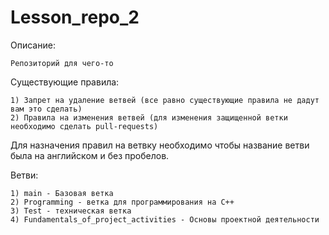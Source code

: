 # Lesson_repo_2
Описание:

	Репозиторий для чего-то

Существующие правила:

	1) Запрет на удаление ветвей (все равно существующие правила не дадут вам это сделать)
	2) Правила на изменения ветвей (для изменения защищенной ветки необходимо сделать pull-requests)
 
Для назначения правил на ветвку необходимо чтобы название ветви была на английском и без пробелов.

Ветви:

 	1) main - Базовая ветка
	2) Programming - ветка для программирования на C++
	3) Test - техническая ветка
 	4) Fundamentals_of_project_activities - Основы проектной деятельности
